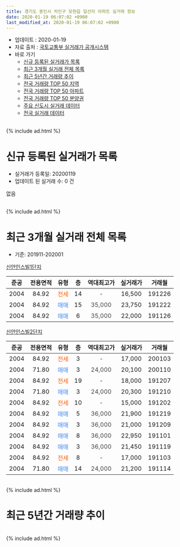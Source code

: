```yaml
---
title: 경기도 용인시 처인구 모현읍 일산리 아파트 실거래 정보
date: 2020-01-19 06:07:02 +0900
last_modified_at: 2020-01-19 06:07:02 +0900
---
```


* 업데이트 : 2020-01-19
* 자료 출처 : [국토교통부 실거래가 공개시스템](http://rt.molit.go.kr)
* 바로 가기
    * [신규 등록된 실거래가 목록](#신규-등록된-실거래가-목록)
    * [최근 3개월 실거래 전체 목록](#최근-3개월-실거래-전체-목록)
    * [최근 5년간 거래량 추이](#최근-5년간-거래량-추이)
    * [전국 거래량 TOP 50 지역](https://apt-info.github.io/apt-trade-info/최근-3개월-전국에서-가장-거래가-많이-발생한-지역)
    * [전국 거래량 TOP 50 아파트](https://apt-info.github.io/apt-trade-info/최근-3개월-전국에서-가장-거래가-많이-발생한-아파트)
    * [전국 거래량 TOP 50 분양권](https://apt-info.github.io/apt-trade-info/최근-3개월-전국에서-가장-거래가-많이-발생한-분양권)
    * [주요 신도시 실거래 데이터](https://apt-info.github.io/apt-trade-info/주요-신도시)
    * [전국 실거래 데이터](https://apt-info.github.io/apt-trade-info/전국)
<br>
{% include ad.html %}
<br>

# 신규 등록된 실거래가 목록
* 실거래가 등록일: 20200119
* 업데이트 된 실거래 수: 0 건

없음

<br>
{% include ad.html %}
<br>

# 최근 3개월 실거래 전체 목록
* 기준: 201911-202001


[신안인스빌1단지](https://search.naver.com/search.naver?query=%EA%B2%BD%EA%B8%B0%EB%8F%84+%EC%9A%A9%EC%9D%B8%EC%8B%9C+%EC%B2%98%EC%9D%B8%EA%B5%AC+%EB%AA%A8%ED%98%84%EC%9D%8D+%EC%9D%BC%EC%82%B0%EB%A6%AC+%EC%8B%A0%EC%95%88%EC%9D%B8%EC%8A%A4%EB%B9%8C1%EB%8B%A8%EC%A7%80)

|준공|전용면적|유형|층|역대최고가|실거래가|거래월|
|:---:|:---:|:---:|:---:|:---:|:---:|:---:|
|2004|84.92|<span style="color:#ff5a00">전세</span>|14|<span style="color:#444444">-</span>|16,500|191226|
|2004|84.92|<span style="color:#4285f3">매매</span>|15|<span style="color:#444444">35,000</span>|23,750|191222|
|2004|84.92|<span style="color:#4285f3">매매</span>|6|<span style="color:#444444">35,000</span>|22,000|191126|

[신안인스빌2단지](https://search.naver.com/search.naver?query=%EA%B2%BD%EA%B8%B0%EB%8F%84+%EC%9A%A9%EC%9D%B8%EC%8B%9C+%EC%B2%98%EC%9D%B8%EA%B5%AC+%EB%AA%A8%ED%98%84%EC%9D%8D+%EC%9D%BC%EC%82%B0%EB%A6%AC+%EC%8B%A0%EC%95%88%EC%9D%B8%EC%8A%A4%EB%B9%8C2%EB%8B%A8%EC%A7%80)

|준공|전용면적|유형|층|역대최고가|실거래가|거래월|
|:---:|:---:|:---:|:---:|:---:|:---:|:---:|
|2004|84.92|<span style="color:#ff5a00">전세</span>|3|<span style="color:#444444">-</span>|17,000|200103|
|2004|71.80|<span style="color:#4285f3">매매</span>|3|<span style="color:#444444">24,000</span>|20,100|200110|
|2004|84.92|<span style="color:#ff5a00">전세</span>|19|<span style="color:#444444">-</span>|18,000|191207|
|2004|71.80|<span style="color:#4285f3">매매</span>|3|<span style="color:#444444">24,000</span>|20,300|191210|
|2004|84.92|<span style="color:#ff5a00">전세</span>|10|<span style="color:#444444">-</span>|15,000|191202|
|2004|84.92|<span style="color:#4285f3">매매</span>|5|<span style="color:#444444">36,000</span>|21,900|191219|
|2004|84.92|<span style="color:#4285f3">매매</span>|3|<span style="color:#444444">36,000</span>|21,000|191209|
|2004|84.92|<span style="color:#4285f3">매매</span>|8|<span style="color:#444444">36,000</span>|22,950|191101|
|2004|84.92|<span style="color:#4285f3">매매</span>|3|<span style="color:#444444">36,000</span>|21,450|191119|
|2004|84.92|<span style="color:#ff5a00">전세</span>|8|<span style="color:#444444">-</span>|17,000|191103|
|2004|71.80|<span style="color:#4285f3">매매</span>|14|<span style="color:#444444">24,000</span>|21,200|191114|


<br>
{% include ad.html %}
<br>

# 최근 5년간 거래량 추이


<div style="width:100%;">
    <canvas id="deal_progress" height="200"></canvas>
</div>

<script>
new Chart(document.getElementById("deal_progress"), {
    type: 'line',
    data: {
        labels: ['201501','201502','201503','201504','201505','201506','201507','201508','201509','201510','201511','201512','201601','201602','201603','201604','201605','201606','201607','201608','201609','201610','201611','201612','201701','201702','201703','201704','201705','201706','201707','201708','201709','201710','201711','201712','201801','201802','201803','201804','201805','201806','201807','201808','201809','201810','201811','201812','201901','201902','201903','201904','201905','201906','201907','201908','201909','201910','201911','201912','202001'],
        datasets: [{
            label: '매매',
            pointRadius: 1,
            data: [10, 11, 9, 6, 4, 11, 9, 11, 10, 10, 5, 4, 4, 7, 5, 6, 5, 7, 2, 5, 6, 8, 3, 3, 4, 1, 6, 1, 2, 3, 5, 6, 5, 2, 1, 0, 1, 3, 2, 6, 5, 5, 5, 1, 2, 2, 1, 1, 1, 2, 3, 1, 1, 5, 4, 3, 2, 0, 4, 4, 1],
            borderColor: "rgba(255, 201, 14, 1)",
            backgroundColor: "rgba(255, 201, 14, 0.5)",
            fill: false,
            lineTension: 0
        },{
            label: '전월세',
            pointRadius: 1,
            data: [8, 5, 6, 5, 4, 6, 7, 5, 1, 7, 3, 7, 4, 7, 10, 5, 6, 3, 3, 5, 6, 4, 4, 3, 0, 6, 4, 4, 4, 7, 4, 5, 4, 1, 2, 1, 2, 2, 4, 2, 4, 4, 1, 1, 3, 6, 3, 6, 2, 6, 2, 5, 1, 2, 3, 5, 2, 0, 1, 3, 1],
            borderColor: "rgba(0, 141, 185, 1)",
            backgroundColor: "rgba(0, 141, 185, 0.5)",
            fill: false,
            lineTension: 0
        }
        ]
    },
    options: {
        responsive: true,
        title: {
            display: false
        },
        tooltips: {
            mode: 'index',
            intersect: false
        },
        hover: {
            mode: 'nearest',
            intersect: true
        },
        scales: {
            xAxes: [{
                display: true,
                scaleLabel: {
                    display: true,
                    labelString: '년/월'
                }
            }],
            yAxes: [{
                display: true,
                ticks: {
                    suggestedMin: 0,
                },
                scaleLabel: {
                    display: true,
                    labelString: '실거래 수'
                }
            }]
        }
    }
});

</script>


<br>
{% include ad.html %}
<br>

